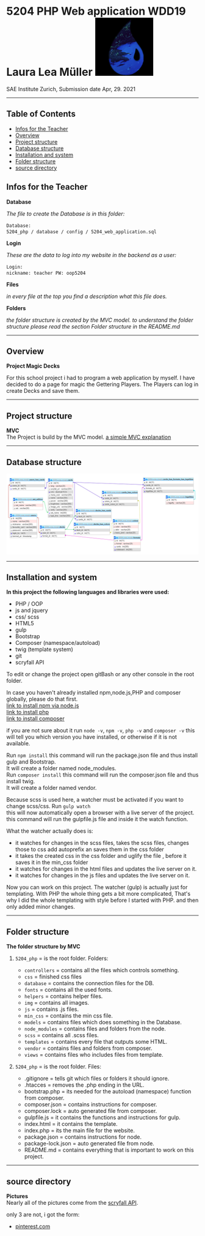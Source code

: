 # 5204 PHP Web application WDD19 Laura Lea Müller ![water](img/blue.png)
SAE Institute Zurich, Submission date Apr, 29. 2021
***
## Table of Contents
* [Infos for the Teacher](#teacher-info)
* [Overview](#overview)
* [Project structure](#project)
* [Database structure](#database)
* [Installation and system ](#installation)
* [Folder structure](##folder-structure)
* [source directory](##source-directory)

## <a name="teacher-info"></a>Infos for the Teacher
**Database**

_The file to create the Database is in this folder:_

    Database:
    5204_php / database / config / 5204_web_application.sql

**Login**

_These are the data to log into my website in the backend as a user:_

    Login:
    nickname: teacher PW: oop5204

**Files**

_in every file at the top you find a description what this file does._

**Folders**

_the folder structure is created by the MVC model. to understand the folder structure please read the section Folder structure in the README.md_
***

## <a name="overview"></a>Overview 
**Project Magic Decks**

For this school project i had to program a web application by myself.
I have decided to do a page for magic the Gettering Players.
The Players can log in create Decks and save them.
***

## <a name="project"></a>Project structure
**MVC**  
The Project is build by the MVC model.
 [a simple MVC explanation ](https://www.educative.io/blog/mvc-tutorial)

***

## <a name="database"></a>Database structure
![DB structure](img/readme/db.png)
***

## <a name="installation"></a>Installation and system  
**In this project the following languages and libraries were used:**
 * PHP / OOP
 * js and jquery
 * css/ scss
 * HTML5
 * gulp
 * Bootstrap
 * Composer (namespace/autoload)
 * twig (template system)
 * git
 * scryfall API
 
To edit or change the project open gitBash or any other console in the root folder.

In case you haven't already installed npm,node.js,PHP and composer globally, please do that first.  
 [link to install npm via node.js ](https://www.npmjs.com/get-npm)  
 [link to install php ](https://www.php.net/downloads)  
 [link to install composer ](https://getcomposer.org/download/)  

   if you are not sure about it run `node -v`, `npm -v`, `php -v` and `composer -v` this will tell you which version you have installed, or otherwise if it is not available.

Run `npm install` this command will run the package.json file and thus install gulp and Bootstrap.  
It will create a folder named node_modules.  
Run `composer install` this command will run the composer.json file and thus install twig.  
It will create a folder named vendor.

Because scss is used here, a watcher must be activated if you want to change scss/css. Run `gulp watch`  
 this will now automatically open a browser with a live server of the project.
this command will run the gulpfile.js file and inside it the watch function.

What the watcher actually does is:
* it watches for changes in the scss files, takes the scss files, changes those to css add autoprefix an saves them in the css folder
* it takes the created css in the css folder and uglify the file , before it saves it in the min_css folder
* it watches for changes in the html files and updates the live server on it.
* it watches for changes in the js files and updates the live server on it.

Now you can work on this project.
The watcher (gulp) is actually just for templating.
With PHP the whole thing gets a bit more complicated, That's why I did the whole templating with style before I started with PHP. 
and then only added minor changes.
***

## <a name="folder-structure"></a>Folder structure 
**The folder structure by MVC**  

1. `5204_php` = is the root folder. Folders:
   + `controllers` = contains all the files which controls something.
   + `css` = finished css files  
   + `database` = contains the connection files for the DB.
   + `fonts` = contains all the used fonts.
   + `helpers` = contains helper files.
   + `img` = contains all images.
   + `js` = contains .js files.
   + `min_css` = contains the min css file.
   + `models` = contains files which does something in the Database.
   + `node_modules` = contains files and folders from the node.
   + `scss` = contains all .scss files.
   + `templates` = contains every file that outputs some HTML.
   + `vendor` = contains files and folders from composer.
   + `views` = contains files who includes files from template.

2. `5204_php` = is the root folder. Files:
   + .gitignore = tells git which files or folders it should ignore.
   + .htacces = removes the .php ending in the URL.
   + bootstrap.php = its needed for the autoload (namespace) function from composer.
   + composer.json = contains instructions for composer.
   + composer.lock = auto generated file from composer.
   + gulpfile.js = it contains the functions and instructions for gulp.
   + index.html = it contains the template.
   + index.php = its the main file for the website.
   + package.json = contains instructions for node.
   + package-lock.json = auto generated file from node.
   + README.md = contains everything that is important to work on this project.
 
***

## <a name="source-directory"></a>source directory 
**Pictures**  
Nearly all of the pictures come from the [scryfall API](https://scryfall.com/docs/api).

only 3 are not, i got the form:
* [pinterest.com](https://www.pinterest.de/pin/535295105706622703/) 

